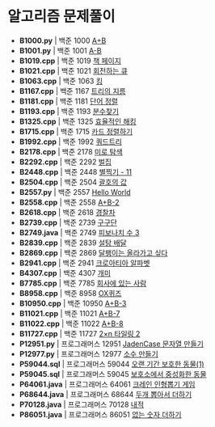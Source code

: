 # 알고리즘 문제풀이

* **B1000.py** | 백준 1000 [A+B](https://www.acmicpc.net/problem/1000)
* **B1001.py** | 백준 1001 [A-B](https://www.acmicpc.net/problem/1001)
* **B1019.cpp** | 백준 1019 [책 페이지](https://www.acmicpc.net/problem/1019)
* **B1021.cpp** | 백준 1021 [회전하는 큐](https://www.acmicpc.net/problem/1021)
* **B1063.cpp** | 백준 1063 [킹](https://www.acmicpc.net/problem/1063)
* **B1167.cpp** | 백준 1167 [트리의 지름](https://www.acmicpc.net/problem/1167)
* **B1181.cpp** | 백준 1181 [단어 정렬](https://www.acmicpc.net/problem/1181)
* **B1193.cpp** | 백준 1193 [분수찾기](https://www.acmicpc.net/problem/1193)
* **B1325.cpp** | 백준 1325 [효율적인 해킹](https://www.acmicpc.net/problem/1325)
* **B1715.cpp** | 백준 1715 [카드 정렬하기](https://www.acmicpc.net/problem/1715)
* **B1992.cpp** | 백준 1992 [쿼드트리](https://www.acmicpc.net/problem/1992)
* **B2178.cpp** | 백준 2178 [미로 탐색](https://www.acmicpc.net/problem/2178)
* **B2292.cpp** | 백준 2292 [벌집](https://www.acmicpc.net/problem/2292)
* **B2448.cpp** | 백준 2448 [별찍기 - 11](https://www.acmicpc.net/problem/2448)
* **B2504.cpp** | 백준 2504 [괄호의 값](https://www.acmicpc.net/problem/2504)
* **B2557.py** | 백준 2557 [Hello World](https://www.acmicpc.net/problem/2557)
* **B2558.cpp** | 백준 2558 [A+B-2](https://www.acmicpc.net/problem/2558)
* **B2618.cpp** | 백준 2618 [경찰차](https://www.acmicpc.net/problem/2618)
* **B2739.cpp** | 백준 2739 [구구단](https://www.acmicpc.net/problem/2739)
* **B2749.java** | 백준 2749 [피보나치 수 3](https://www.acmicpc.net/problem/2749)
* **B2839.cpp** | 백준 2839 [설탕 배달](https://www.acmicpc.net/problem/2839)
* **B2869.cpp** | 백준 2869 [달팽이는 올라가고 싶다](https://www.acmicpc.net/problem/2869)
* **B2941.cpp** | 백준 2941 [크로아티아 알파벳](https://www.acmicpc.net/problem/2941)
* **B4307.cpp** | 백준 4307 [개미](https://www.acmicpc.net/problem/4307)
* **B7785.cpp** | 백준 7785 [회사에 있는 사람](https://www.acmicpc.net/problem/7785)
* **B8958.cpp** | 백준 8958 [OX퀴즈](https://www.acmicpc.net/problem/8958)
* **B10950.cpp** | 백준 10950 [A+B-3](https://www.acmicpc.net/problem/10950)
* **B11021.cpp** | 백준 11021 [A+B-7](https://www.acmicpc.net/problem/11021)
* **B11022.cpp** | 백준 11022 [A+B-8](https://www.acmicpc.net/problem/11022)
* **B11727.cpp** | 백준 11727 [2×n 타일링 2](https://www.acmicpc.net/problem/11727)
* **P12951.py** | 프로그래머스 12951 [JadenCase 문자열 만들기](https://school.programmers.co.kr/learn/courses/30/lessons/12951)
* **P12977.py** | 프로그래머스 12977 [소수 만들기](https://school.programmers.co.kr/learn/courses/30/lessons/12977)
* **P59044.sql** | 프로그래머스 59044 [오랜 기간 보호한 동물(1)](https://programmers.co.kr/learn/courses/30/lessons/59044)
* **P59045.sql** | 프로그래머스 59045 [보호소에서 중성화한 동물](https://programmers.co.kr/learn/courses/30/lessons/59045)
* **P64061.java** | 프로그래머스 64061 [크레인 인형뽑기 게임](https://programmers.co.kr/learn/courses/30/lessons/64061)
* **P68644.java** | 프로그래머스 68644 [두개 뽑아서 더하기](https://school.programmers.co.kr/learn/courses/30/lessons/68644)
* **P70128.java** | 프로그래머스 70128 [내적](https://school.programmers.co.kr/learn/courses/30/lessons/70128)
* **P86051.java** | 프로그래머스 86051 [없는 숫자 더하기](https://school.programmers.co.kr/learn/courses/30/lessons/86051)
